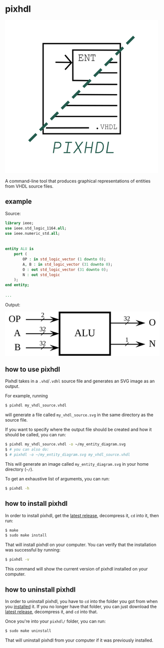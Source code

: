 # pixhdl

<img src="https://github.com/kokkonisd/pixhdl/blob/master/pixhdl.png" width="500">

A command-line tool that produces graphical representations of entities from VHDL source files.

## example

Source:

```vhdl
library ieee;
use ieee.std_logic_1164.all;
use ieee.numeric_std.all;


entity ALU is
    port (
        OP : in std_logic_vector (1 downto 0);
        A, B : in std_logic_vector (31 downto 0);
        O : out std_logic_vector (31 downto 0);
        N : out std_logic
    );
end entity;

...
```

Output:

![ALU SVG output](ALU.svg)


## how to use pixhdl

Pixhdl takes in a `.vhd`/`.vdhl` source file and generates an SVG image as an output.

For example, running

```bash
$ pixhdl my_vhdl_source.vhdl
```

will generate a file called `my_vhdl_source.svg` in the same directory as the source file.

If you want to specify where the output file should be created and how it should be called, you can run:

```bash
$ pixhdl my_vhdl_source.vhdl -o ~/my_entity_diagram.svg
$ # you can also do:
$ # pixhdl -o ~/my_entity_diagram.svg my_vhdl_source.vhdl
```

This will generate an image called `my_entity_diagram.svg` in your home directory (`~/`).

To get an exhaustive list of arguments, you can run:

```bash
$ pixhdl -h
```


## how to install pixhdl

In order to install pixhdl, get the [latest release](https://github.com/kokkonisd/pixhdl/releases/latest), decompress it, `cd` into it, then run:

```bash
$ make
$ sudo make install
```

That will install pixhdl on your computer. You can verify that the installation was successful by running:

```bash
$ pixhdl -v
```

This command will show the current version of pixhdl installed on your computer.

## how to uninstall pixhdl

In order to uninstall pixhdl, you have to `cd` into the folder you got from when you [installed](#how-to-install-pixhdl) it. If you no longer have that folder, you can just download the [latest release](https://github.com/kokkonisd/pixhdl/releases/latest), decompress it, and `cd` into that.

Once you're into your `pixhdl/` folder, you can run:

```bash
$ sudo make uninstall
```

That will uninstall pixhdl from your computer if it was previously installed.
